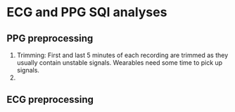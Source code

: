 # ECG and PPG SQI analyses

## PPG preprocessing

1. Trimming: First and last 5 minutes of each recording are trimmed as they usually contain unstable signals. Wearables need some time to pick up signals.
2. 

## ECG preprocessing
